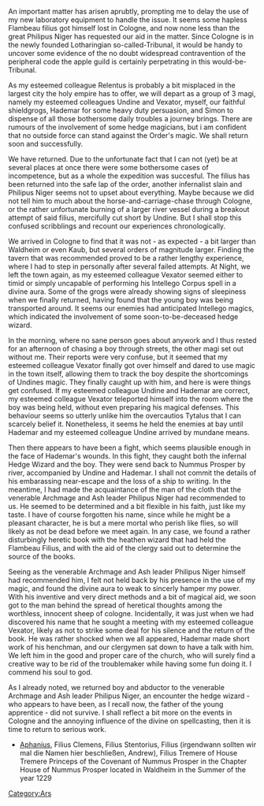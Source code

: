 An important matter has arisen aprubtly, prompting me to delay the use
of my new laboratory equipment to handle the issue. It seems some
hapless Flambeau filius got himself lost in Cologne, and now none less
than the great Philipus Niger has requested our aid in the matter. Since
Cologne is in the newly founded Lotharingian so-called-Tribunal, it
would be handy to uncover some evidence of the no doubt widespread
contravention of the peripheral code the apple guild is certainly
perpetrating in this would-be-Tribunal.

As my esteemed colleague Relentus is probably a bit misplaced in the
largest city the holy empire has to offer, we will depart as a group of
3 magi, namely my esteemed colleagues Undine and Vexator, myself, our
faithful shieldgrogs, Hademar for some heavy duty persuasion, and Simon
to dispense of all those bothersome daily troubles a journey brings.
There are rumours of the involvement of some hedge magicians, but i am
confident that no outside force can stand against the Order's magic. We
shall return soon and successfully.

We have returned. Due to the unfortunate fact that I can not (yet) be at
several places at once there were some bothersome cases of incompetence,
but as a whole the expedition was succesful. The filius has been
returned into the safe lap of the order, another infernalist slain and
Philipus Niger seems not to upset about everything. Maybe because we did
not tell him to much about the horse-and-carriage-chase through Cologne,
or the rather unfortunate burning of a larger river vessel during a
breakout attempt of said filius, mercifully cut short by Undine. But I
shall stop this confused scribblings and recount our experiences
chronologically.

We arrived in Cologne to find that it was not - as expected - a bit
larger than Waldheim or even Kaub, but several orders of magnitude
larger. Finding the tavern that was recommended proved to be a rather
lengthy experience, where I had to step in personally after several
failed attempts. At Night, we left the town again, as my esteemed
colleague Vexator seemed either to timid or simply uncapable of
performing his Intellego Corpus spell in a divine aura. Some of the
grogs were already showing signs of sleepiness when we finally returned,
having found that the young boy was being transported around. It seems
our enemies had anticipated Intellego magics, which indicated the
involvement of some soon-to-be-deceased hedge wizard.

In the morning, where no sane person goes about anywork and I thus
rested for an afternoon of chasing a boy through streets, the other magi
set out without me. Their reports were very confuse, but it seemed that
my esteemed colleague Vexator finally got over himself and dared to use
magic in the town itself, allowing them to track the boy despite the
shortcomings of Undines magic. They finally caught up with him, and here
is were things get confused. If my esteemed colleague Undine and Hademar
are correct, my esteemed colleague Vexator teleported himself into the
room where the boy was being held, without even preparing his magical
defenses. This behaviour seems so utterly unlike him the overcautios
Tytalus that I can scarcely belief it. Nonetheless, it seems he held the
enemies at bay until Hademar and my esteemed colleague Undine arrived by
mundane means.

Then there appears to have been a fight, which seems plausible enough in
the face of Hademar's wounds. In this fight, they caught both the
infernal Hedge Wizard and the boy. They were send back to Nummus Prosper
by river, accompanied by Undine and Hademar. I shall not commit the
details of his embarassing near-escape and the loss of a ship to
writing. In the meantime, I had made the acquaintance of the man of the
cloth that the venerable Archmage and Ash leader Philipus Niger had
recommended to us. He seemed to be determined and a bit flexible in his
faith, just like my taste. I have of course forgotten his name, since
while he might be a pleasant character, he is but a mere mortal who
perish like flies, so will likely as not be dead before we meet again.
In any case, we found a rather disturbingly heretic book with the
heathen wizard that had held the Flambeau Filius, and with the aid of
the clergy said out to determine the source of the books.

Seeing as the venerable Archmage and Ash leader Philipus Niger himself
had recommended him, I felt not held back by his presence in the use of
my magic, and found the divine aura to weak to sincerly hamper my power.
With his inventive and very direct methods and a bit of magical aid, we
soon got to the man behind the spread of heretical thoughts among the
worthless, innocent sheep of cologne. Incidentally, it was just when we
had discovered his name that he sought a meeting with my esteemed
colleague Vexator, likely as not to strike some deal for his silence and
the return of the book. He was rather shocked when we all appeared,
Hademar made short work of his henchman, and our clergymen sat down to
have a talk with him. We left him in the good and proper care of the
church, who will surely find a creative way to be rid of the
troublemaker while having some fun doing it. I commend his soul to god.

As I already noted, we returned boy and abductor to the venerable
Archmage and Ash leader Philipus Niger, an encounter the hedge wizard -
who appears to have been, as I recall now, the father of the young
apprentice - did not survive. I shall reflect a bit more on the events
in Cologne and the annoying influence of the divine on spellcasting,
then it is time to return to serious work.

  -
    [Aphanius](Aphanius "wikilink"), Filius Clemens, Filius Stentorius,
    Filius (irgendwann sollten wir mal die Namen hier beschließen,
    Andrew), Filius Tremere of House Tremere
    Princeps of the Covenant of Nummus Prosper
    in the Chapter House of Nummus Prosper located in Waldheim
    in the Summer of the year 1229

[Category:Ars](Category:Ars "wikilink")